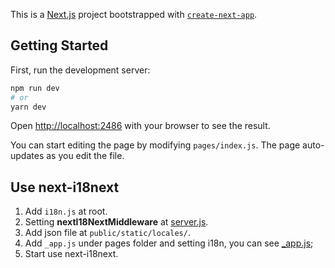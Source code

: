 This is a [Next.js](https://nextjs.org/) project bootstrapped with [`create-next-app`](https://github.com/zeit/next.js/tree/canary/packages/create-next-app).

## Getting Started

First, run the development server:

```bash
npm run dev
# or
yarn dev
```

Open [http://localhost:2486](http://localhost:2486) with your browser to see the result.

You can start editing the page by modifying `pages/index.js`. The page auto-updates as you edit the file.

## Use next-i18next
1. Add `i18n.js` at root.
2. Setting **nextI18NextMiddleware** at [server.js](./server.js).
3. Add json file at `public/static/locales/`.
4. Add `_app.js` under pages folder and setting i18n, you can see [_app.js](./pages/_app.js);
5. Start use next-i18next.

